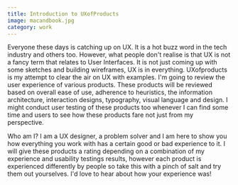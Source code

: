 ```yaml
---
title: Introduction to UXofProducts
image: macandbook.jpg
category: work
---
```


Everyone these days is catching up on UX. It is a hot buzz word in the tech industry and others too. However, what people don't realise is that UX is not a fancy term that relates to User Interfaces. It is not just coming up with some sketches and building wireframes, UX is in everything. UXofproducts is my attempt to clear the air on UX with examples. I'm going to review the user experience of various products. These products will be reviewed based on overall ease of use, adherence to heuristics, the information architecture, interaction designs, typography, visual language and design. I might conduct user testing of these products too 
whenever I can find some time and users to see how these products fare not just from my perspective. 

Who am I? I am a UX designer, a problem solver and I am here to show you how everything you work with has a certain good or bad experience to it. I will give these products a rating depending on a combination of my experience and usability testings results, however each product is experienced differently by people so take this with a pinch of salt and try them out yourselves. I'd love to hear about how your experience was!